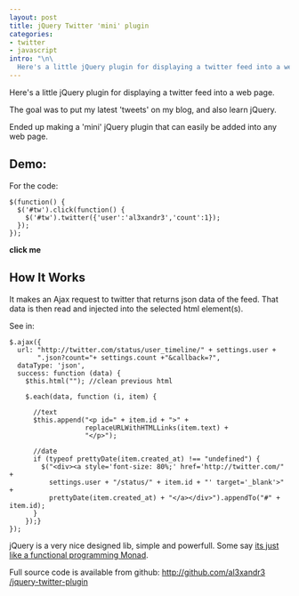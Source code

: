 ```yaml
--- 
layout: post
title: jQuery Twitter 'mini' plugin
categories: 
- twitter
- javascript
intro: "\n\
  Here's a little jQuery plugin for displaying a twitter feed into a web page. \n"
---
```


Here's a little jQuery plugin for displaying a twitter feed into a web page.

The goal was to put my latest 'tweets' on my blog, and also learn jQuery.

Ended up making a 'mini' jQuery plugin that can easily be added into any web
page.

## Demo:

For the code:

    
    $(function() {
      $('#tw').click(function() {
        $('#tw').twitter({'user':'al3xandr3','count':1});
      });
    });
    
<script type="text/javascript">
$(function() {
  $('#tw').click(function() {
    $('#tw').twitter({'user':'al3xandr3','count':1});
  });
});
</script>
<p id="tw"><strong>click me</strong></p>

## How It Works

It makes an Ajax request to twitter that returns json data of the feed. That
data is then read and injected into the selected html element(s).

See in:

    
    $.ajax({
      url: "http://twitter.com/status/user_timeline/" + settings.user + 
           ".json?count="+ settings.count +"&callback=?",
      dataType: 'json',
      success: function (data) {
        $this.html(""); //clean previous html
        
        $.each(data, function (i, item) {
          
          //text
          $this.append("<p id=" + item.id + ">" + 
                       replaceURLWithHTMLLinks(item.text) + 
                       "</p>");
    
          //date
          if (typeof prettyDate(item.created_at) !== "undefined") {       
            $("<div><a style='font-size: 80%;' href='http://twitter.com/" +
              settings.user + "/status/" + item.id + "' target='_blank'>" +
              prettyDate(item.created_at) + "</a></div>").appendTo("#" + item.id);
          }
        });}
    });
    

jQuery is a very nice designed lib, simple and powerfull. Some say [its just
like a functional programming Monad][1].

Full source code is available from github: [http://github.com/al3xandr3
/jquery-twitter-plugin][2]

   [1]: http://importantshock.wordpress.com/2009/01/18/jquery-is-a-monad/
   [2]: http://github.com/al3xandr3/jquery-twitter-plugin

